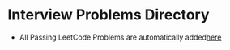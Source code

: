 # Interview Problems Directory

- All Passing LeetCode Problems are automatically added[here](https://github.com/RyanGC93/Leet_Code_Hub)